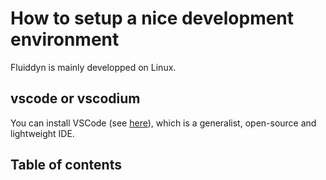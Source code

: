 # How to setup a nice development environment

Fluiddyn is mainly developped on Linux.

## vscode or vscodium

You can install VSCode (see [here](https://code.visualstudio.com/download)), which is a
generalist, open-source and lightweight IDE.

## Table of contents

```{tableofcontents}
```
